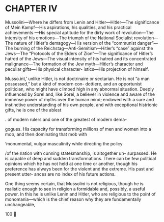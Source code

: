 
# CHAPTER IV

Mussolini—Where he differs from Lenin and Hitler—Hitler—The significance
of Mein Kampf—His aspirations, his qualities, and his practical achievements
—His special aptitude for the dirty work of revolution—The intensity of his
emotions—The triumph of the National Socialist revolution—The nature of
Hitler's demagogy—His version of the “communist danger”—The burning of
the Reichstag—Anti-Semitism—Hitler’s “case” against the Jews—The “Protocols
of the Elders of Zion”—The significance of Hitler’s hatred of the Jews—The
visual intensity of his hatred and its concentrated malignance—The formation
of the Jew myth—Hitler’s character and peculiar gifts—His physical character-
istics—His projection of himself.

Musso.int,’ unlike Hitler, is not doctrinaire or sectarian.
He is not “a man possessed,” but a kind of modern con-
dottiere, and an opportunist politician, who might have
climbed high in any abnormal situation. Deeply influenced
by Sorel and, like Sorel, a believer in violence and aware of
the immense power of myths over the human mind; endowed
with a sure and instinctive understanding of his own people,
and with exceptional histrionic gifts, he is one of the ablest

. of modern rulers and one of the greatest of modern dema-

gogues. His capacity for transforming millions of men and
women into a mob, and then dominating that mob with

‘monumental, vulgar masculinity while directing the policy

/of the nation with cunning statesmanship, is altogether un-
surpassed. He is capable of deep and sudden transformations.
There can be few political opinions which he has not held at
one time or another, though his preference has always been
for the violent and the extreme. His past and present utter-
ances are no index of his future actions.

One thing seems certain, that Mussolini is not religious,
though he is realistic enough to see in religion a formidable
and, possibly, a useful power. In this he is unlike Lenin and
Hitler, who are religious to the point of monomania—which
is the chief reason why they are fundamentally unchangeable,

100
